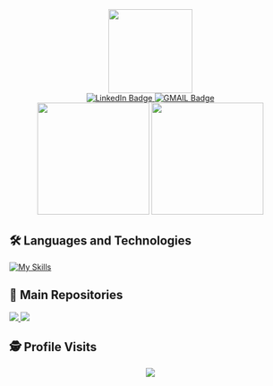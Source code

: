 <div align="center">
  <img src="https://media1.giphy.com/media/KzJkzjggfGN5Py6nkT/giphy.gif?cid=ecf05e47zpwqdiiy244h40jfckuqhh2b69fwv82g7v1mmofs&rid=giphy.gif&ct=s" width="150px"/>
  <div>
    <a href="https://www.linkedin.com/in/raulscoelho/" target="_blank">
      <img src="https://img.shields.io/badge/LinkedIn-blue?style=for-the-badge&logo=linkedin&logoColor=white" alt="LinkedIn Badge"/>
    </a>
    <a href="mailto:raul.s.coelho@gmail.com" target="_blank">
      <img src="https://img.shields.io/badge/Gmail-D14836?style=for-the-badge&logo=gmail&logoColor=white" alt="GMAIL Badge"/>
    </a>
  </div>
  <div>
    <picture>
      <source
        srcset="https://github-readme-stats.vercel.app/api?username=raulscoelho&show_icons=true&include_all_commits=true&hide_border=true&theme=dracula"
        media="(prefers-color-scheme: dark)"
      />
      <source
        srcset="https://github-readme-stats.vercel.app/api?username=raulscoelho&show_icons=true&include_all_commits=true"
        media="(prefers-color-scheme: light), (prefers-color-scheme: no-preference)"
      />
      <img src="https://github-readme-stats.vercel.app/api?username=raulscoelho&show_icons=true&include_all_commits=true" height="200em" />
    </picture>
    <picture>
      <source
        srcset="https://github-readme-stats.vercel.app/api/top-langs/?username=raulscoelho&layout=compact&langs_count=16&hide_border=true&theme=dracula"
        media="(prefers-color-scheme: dark)"
      />
      <source
        srcset="https://github-readme-stats.vercel.app/api/top-langs/?username=raulscoelho&layout=compact&langs_count=16"
        media="(prefers-color-scheme: light), (prefers-color-scheme: no-preference)"
      />
      <img src="https://github-readme-stats.vercel.app/api/top-langs/?username=raulscoelho&layout=compact&langs_count=16" height="200em" />
    </picture>
  </div>
</div>

## :hammer_and_wrench: Languages and Technologies  <br />
[![My Skills](https://skillicons.dev/icons?i=js,ts,html,css,next,react,nodejs,express,python,django,mongodb,mysql,cs,dotnet)](https://skillicons.dev)

## :file_folder: Main Repositories  <br />
<a href="https://github.com/RaulSCoelho/Estudos">
  <picture>
    <source
      srcset="https://github-readme-stats.vercel.app/api/pin/?username=raulscoelho&repo=estudos&hide_border=true&theme=dracula"
      media="(prefers-color-scheme: dark)"
    />
    <source
      srcset="https://github-readme-stats.vercel.app/api/pin/?username=raulscoelho&repo=estudos"
      media="(prefers-color-scheme: light), (prefers-color-scheme: no-preference)"
    />
    <img src="https://github-readme-stats.vercel.app/api/pin/?username=raulscoelho&repo=estudos" />
  </picture>
</a>
<a href="https://github.com/RaulSCoelho/raulscoelho.github.io">
  <picture>
    <source
      srcset="https://github-readme-stats.vercel.app/api/pin/?username=raulscoelho&repo=raulscoelho.github.io&hide_border=true&theme=dracula"
      media="(prefers-color-scheme: dark)"
    />
    <source
      srcset="https://github-readme-stats.vercel.app/api/pin/?username=raulscoelho&repo=raulscoelho.github.io"
      media="(prefers-color-scheme: light), (prefers-color-scheme: no-preference)"
    />
    <img src="https://github-readme-stats.vercel.app/api/pin/?username=raulscoelho&repo=raulscoelho.github.io" />
  </picture>
</a>

## :detective: Profile Visits  <br />
 <p align="center"> 
   <img alingn="center" src="https://profile-counter.glitch.me/raulscoelho/count.svg" />
 </p>
